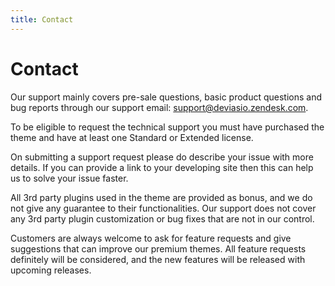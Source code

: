 ```yaml
---
title: Contact
---
```


# Contact

Our support mainly covers pre-sale questions, basic product questions and bug reports through our
support email:
[support@deviasio.zendesk.com](mailto:support@deviasio.zendesk.com).

To be eligible to request the technical support you must have purchased the theme and have at least
one Standard or Extended license.

On submitting a support request please do describe your issue with more details. If you can provide
a link to your developing site then this can help us to solve your issue faster.

All 3rd party plugins used in the theme are provided as bonus, and we do not give any guarantee to
their functionalities. Our support does not cover any 3rd party plugin customization or bug fixes
that are not in our control.

Customers are always welcome to ask for feature requests and give suggestions that can improve our
premium themes. All feature requests definitely will be considered, and the new features will be
released with upcoming releases.
